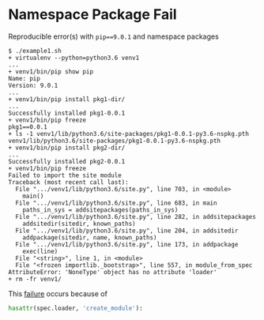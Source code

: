# Namespace Package Fail

Reproducible error(s) with `pip==9.0.1` and namespace packages

```
$ ./example1.sh
+ virtualenv --python=python3.6 venv1
...
+ venv1/bin/pip show pip
Name: pip
Version: 9.0.1
...
+ venv1/bin/pip install pkg1-dir/
...
Successfully installed pkg1-0.0.1
+ venv1/bin/pip freeze
pkg1==0.0.1
+ ls -1 venv1/lib/python3.6/site-packages/pkg1-0.0.1-py3.6-nspkg.pth
venv1/lib/python3.6/site-packages/pkg1-0.0.1-py3.6-nspkg.pth
+ venv1/bin/pip install pkg2-dir/
...
Successfully installed pkg2-0.0.1
+ venv1/bin/pip freeze
Failed to import the site module
Traceback (most recent call last):
  File ".../venv1/lib/python3.6/site.py", line 703, in <module>
    main()
  File ".../venv1/lib/python3.6/site.py", line 683, in main
    paths_in_sys = addsitepackages(paths_in_sys)
  File ".../venv1/lib/python3.6/site.py", line 282, in addsitepackages
    addsitedir(sitedir, known_paths)
  File ".../venv1/lib/python3.6/site.py", line 204, in addsitedir
    addpackage(sitedir, name, known_paths)
  File ".../venv1/lib/python3.6/site.py", line 173, in addpackage
    exec(line)
  File "<string>", line 1, in <module>
  File "<frozen importlib._bootstrap>", line 557, in module_from_spec
AttributeError: 'NoneType' object has no attribute 'loader'
+ rm -fr venv1/
```

This [failure][1] occurs because of

```python
hasattr(spec.loader, 'create_module'):
```

[1]: https://github.com/python/cpython/blob/v3.6.2/Lib/importlib/_bootstrap.py#L557
